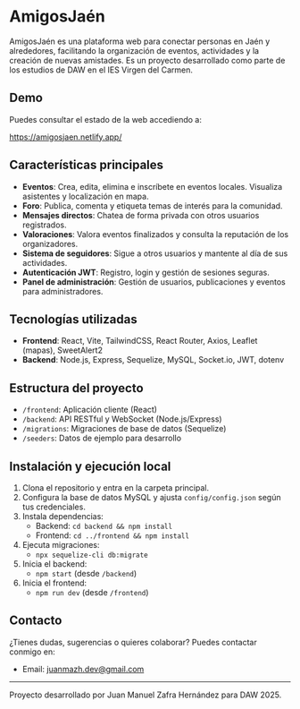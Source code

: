 # AmigosJaén

AmigosJaén es una plataforma web para conectar personas en Jaén y alrededores, facilitando la organización de eventos, actividades y la creación de nuevas amistades. Es un proyecto desarrollado como parte de los estudios de DAW en el IES Virgen del Carmen.

## Demo

Puedes consultar el estado de la web accediendo a:

https://amigosjaen.netlify.app/

## Características principales

- **Eventos**: Crea, edita, elimina e inscríbete en eventos locales. Visualiza asistentes y localización en mapa.
- **Foro**: Publica, comenta y etiqueta temas de interés para la comunidad.
- **Mensajes directos**: Chatea de forma privada con otros usuarios registrados.
- **Valoraciones**: Valora eventos finalizados y consulta la reputación de los organizadores.
- **Sistema de seguidores**: Sigue a otros usuarios y mantente al día de sus actividades.
- **Autenticación JWT**: Registro, login y gestión de sesiones seguras.
- **Panel de administración**: Gestión de usuarios, publicaciones y eventos para administradores.

## Tecnologías utilizadas

- **Frontend**: React, Vite, TailwindCSS, React Router, Axios, Leaflet (mapas), SweetAlert2
- **Backend**: Node.js, Express, Sequelize, MySQL, Socket.io, JWT, dotenv

## Estructura del proyecto

- `/frontend`: Aplicación cliente (React)
- `/backend`: API RESTful y WebSocket (Node.js/Express)
- `/migrations`: Migraciones de base de datos (Sequelize)
- `/seeders`: Datos de ejemplo para desarrollo

## Instalación y ejecución local

1. Clona el repositorio y entra en la carpeta principal.
2. Configura la base de datos MySQL y ajusta `config/config.json` según tus credenciales.
3. Instala dependencias:
   - Backend: `cd backend && npm install`
   - Frontend: `cd ../frontend && npm install`
4. Ejecuta migraciones:
   - `npx sequelize-cli db:migrate`
5. Inicia el backend:
   - `npm start` (desde `/backend`)
6. Inicia el frontend:
   - `npm run dev` (desde `/frontend`)

## Contacto

¿Tienes dudas, sugerencias o quieres colaborar? Puedes contactar conmigo en:
- Email: juanmazh.dev@gmail.com

---

Proyecto desarrollado por Juan Manuel Zafra Hernández para DAW 2025.
